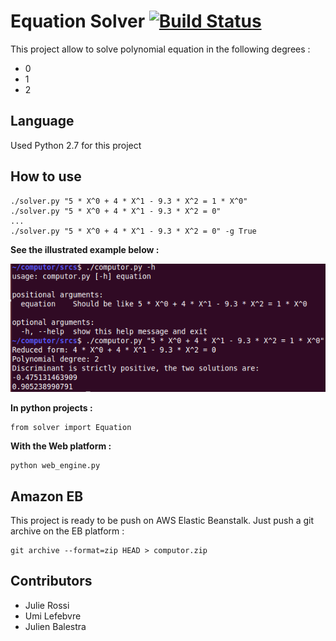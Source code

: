 # Equation Solver [![Build Status](https://travis-ci.org/JulienBalestra/computor.svg?branch=master)](https://travis-ci.org/jbalestra/computor)


This project allow to solve polynomial equation in the following degrees :

* 0
* 1
* 2


## Language

Used Python 2.7 for this project

## How to use


    ./solver.py "5 * X^0 + 4 * X^1 - 9.3 * X^2 = 1 * X^0"
    ./solver.py "5 * X^0 + 4 * X^1 - 9.3 * X^2 = 0"
    ...
    ./solver.py "5 * X^0 + 4 * X^1 - 9.3 * X^2 = 0" -g True

**See the illustrated example below :**

<img src="computor.png">
    
**In python projects :**


    from solver import Equation
    
**With the Web platform :**

    python web_engine.py
    
## Amazon EB

This project is ready to be push on AWS Elastic Beanstalk.
Just push a git archive on the EB platform :

    git archive --format=zip HEAD > computor.zip

## Contributors

* Julie Rossi
* Umi Lefebvre
* Julien Balestra
